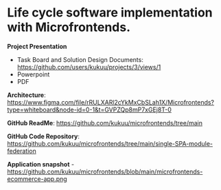 # Life cycle software implementation with Microfrontends.

**Project Presentation**

- Task Board and Solution Design Documents: https://github.com/users/kukuu/projects/3/views/1
- Powerpoint
- PDF 

**Architecture**: https://www.figma.com/file/rRULXARl2cYkMxCbSLah1X/Microfrontends?type=whiteboard&node-id=0-1&t=GVPZQp8mP7xGEj8T-0

**GitHub ReadMe**:  https://github.com/kukuu/microfrontends/tree/main

**GitHub Code Repository**:  https://github.com/kukuu/microfrontends/tree/main/single-SPA-module-federation

**Application snapshot** - https://github.com/kukuu/microfrontends/blob/main/microfrontends-ecommerce-app.png




